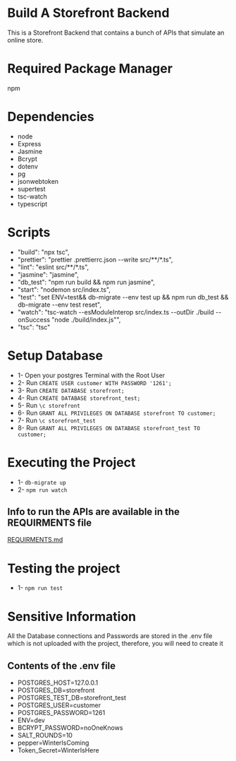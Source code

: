 # Build A Storefront Backend

This is a Storefront Backend that contains a bunch of APIs that simulate an online store.

# Required Package Manager
npm

# Dependencies
* node
* Express
* Jasmine
* Bcrypt
* dotenv
* pg
* jsonwebtoken
* supertest
* tsc-watch
* typescript

# Scripts
* "build": "npx tsc",
* "prettier": "prettier .prettierrc.json --write src/**/*.ts",
* "lint": "eslint   src/**/*.ts",
* "jasmine": "jasmine",
* "db_test": "npm run build && npm run jasmine",
* "start": "nodemon src/index.ts",
* "test": "set ENV=test&& db-migrate --env test up && npm run db_test && db-migrate --env test reset",
* "watch": "tsc-watch --esModuleInterop src/index.ts --outDir ./build --onSuccess  \"node ./build/index.js\"",
* "tsc": "tsc"

# Setup Database
* 1- Open your postgres Terminal with the Root User
* 2- Run `CREATE USER customer WITH PASSWORD '1261';`
* 3- Run `CREATE DATABASE storefront;`
* 4- Run `CREATE DATABASE storefront_test;`
* 5- Run `\c storefront`
* 6- Run `GRANT ALL PRIVILEGES ON DATABASE storefront TO customer;`
* 7- Run `\c storefront_test`
* 8- Run `GRANT ALL PRIVILEGES ON DATABASE storefront_test TO customer;`

# Executing the Project
* 1- `db-migrate up`
* 2- `npm run watch`

## Info to run the APIs are available in the REQUIRMENTS file
[REQUIRMENTS.md](REQUIRMENTS.md)

# Testing the project
* 1- `npm run test`

# Sensitive Information
All the Database connections and Passwords are stored in the .env file which is not uploaded with the project, therefore, you will need to create it

## Contents of the .env file
* POSTGRES_HOST=127.0.0.1
* POSTGRES_DB=storefront
* POSTGRES_TEST_DB=storefront_test
* POSTGRES_USER=customer
* POSTGRES_PASSWORD=1261
* ENV=dev
* BCRYPT_PASSWORD=noOneKnows
* SALT_ROUNDS=10
* pepper=WinterIsComing
* Token_Secret=WinterIsHere
